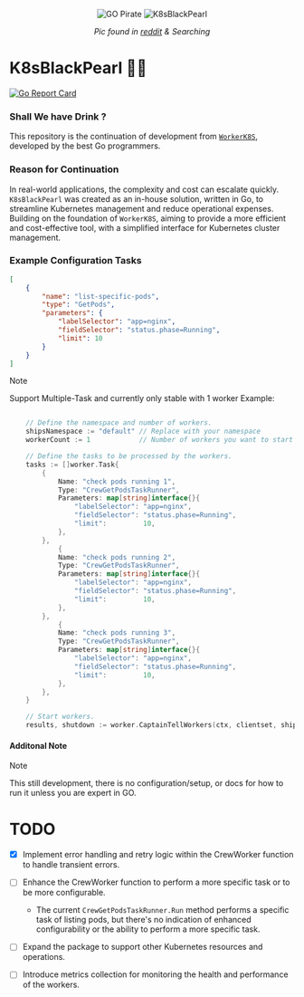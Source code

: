 <p align="center">
  <img src="https://i.imgur.com/A6dJUZx.png" alt="GO Pirate" />
  <img src="https://i.imgur.com/HlUsvbY.png" alt="K8sBlackPearl" />
</p>

<p align="center">
  <em>Pic found in <a href="https://www.reddit.com/r/golang_id">reddit</a> & Searching</em>
</p>

# K8sBlackPearl 🏴‍☠️

[![Go Report Card](https://goreportcard.com/badge/github.com/H0llyW00dzZ/K8sBlackPearl)](https://goreportcard.com/report/github.com/H0llyW00dzZ/K8sBlackPearl)

### Shall We have Drink ?

This repository is the continuation of development from [`WorkerK8S`](https://pkg.go.dev/github.com/H0llyW00dzZ/go-urlshortner@v0.4.10/workerk8s), developed by the best Go programmers.

### Reason for Continuation

In real-world applications, the complexity and cost can escalate quickly. `K8sBlackPearl` was created as an in-house solution, written in Go, to streamline Kubernetes management and reduce operational expenses. Building on the foundation of `WorkerK8S`, aiming to provide a more efficient and cost-effective tool, with a simplified interface for Kubernetes cluster management.

### Example Configuration Tasks

```json
[
    {
        "name": "list-specific-pods",
        "type": "GetPods",
        "parameters": {
            "labelSelector": "app=nginx",
            "fieldSelector": "status.phase=Running",
            "limit": 10
        }
    }
]
```

> [!NOTE]  
> Support Multiple-Task and currently only stable with 1 worker
> Example:

```go

	// Define the namespace and number of workers.
	shipsNamespace := "default" // Replace with your namespace
	workerCount := 1            // Number of workers you want to start

	// Define the tasks to be processed by the workers.
	tasks := []worker.Task{
		{
			Name: "check pods running 1",
			Type: "CrewGetPodsTaskRunner",
			Parameters: map[string]interface{}{
				"labelSelector": "app=nginx",
				"fieldSelector": "status.phase=Running",
				"limit":         10,
			},
		},
    		{
			Name: "check pods running 2",
			Type: "CrewGetPodsTaskRunner",
			Parameters: map[string]interface{}{
				"labelSelector": "app=nginx",
				"fieldSelector": "status.phase=Running",
				"limit":         10,
			},
		},
    		{
			Name: "check pods running 3",
			Type: "CrewGetPodsTaskRunner",
			Parameters: map[string]interface{}{
				"labelSelector": "app=nginx",
				"fieldSelector": "status.phase=Running",
				"limit":         10,
			},
		},
	}

	// Start workers.
	results, shutdown := worker.CaptainTellWorkers(ctx, clientset, shipsNamespace, tasks, workerCount)


```

#### Additonal Note

> [!NOTE]  
> This still development, there is no configuration/setup, or docs for how to run it unless you are expert in GO.

# TODO

- [x] Implement error handling and retry logic within the CrewWorker function to handle transient errors.
- [ ] Enhance the CrewWorker function to perform a more specific task or to be more configurable.
  - The current `CrewGetPodsTaskRunner.Run` method performs a specific task of listing pods, but there's no indication of enhanced configurability or the ability to perform a more specific task.

- [ ] Expand the package to support other Kubernetes resources and operations.

- [ ] Introduce metrics collection for monitoring the health and performance of the workers.
